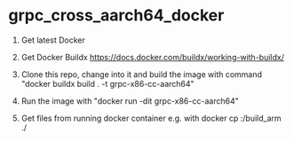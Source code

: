 # grpc_cross_aarch64_docker

1. Get latest Docker

2. Get Docker Buildx
https://docs.docker.com/buildx/working-with-buildx/

3. Clone this repo, change into it and build the image with command "docker buildx build . -t grpc-x86-cc-aarch64"

4. Run the image with "docker run -dit grpc-x86-cc-aarch64"

5. Get files from running docker container e.g. with docker cp <containerID>:/build_arm ./
